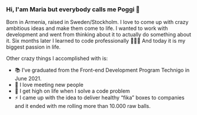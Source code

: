 ### Hi, I'am Maria but everybody calls me Poggi 👋 

Born in Armenia, raised in Sweden/Stockholm. I love to come up with crazy ambitious ideas and make them come to life. I wanted to work with development and went from thinking about it to actually do something about it. Six months later I learned to code professionally 👩🏻‍💻 And today it is my biggest passion in life. 

Other crazy things I accomplished with is:

- 📚 I’ve graduated from the Front-end Development Program Technigo in June 2021.
- 👯 I love meeting new people 
- :tada: I get high on life when I solve a code problem 
- ⚡ I came up with the idea to deliver healthy “fika” boxes to companies and it ended with me rolling more than 10.000 raw balls.

